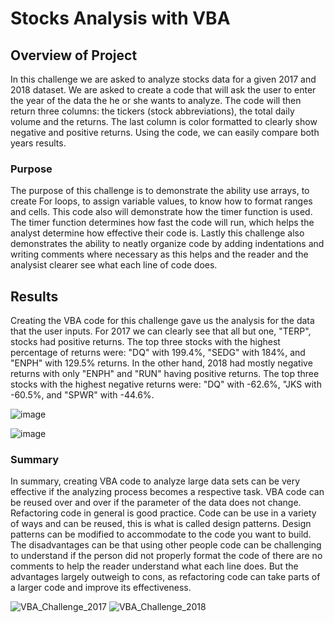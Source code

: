 # Stocks Analysis with VBA

## Overview of Project
In this challenge we are asked to analyze stocks data for a given 2017 and 2018 dataset. We are asked to create a code that will ask the user to enter the year of the data the he or she wants to analyze. The code will then return three columns: the tickers (stock abbreviations), the total daily volume and the returns. The last column is color formatted to clearly show negative and positive returns. Using the code, we can easily compare both years results.

### Purpose
The purpose of this challenge is to demonstrate the ability use arrays, to create For loops, to assign variable values, to know how to format ranges and cells. This code also will demonstrate how the timer function is used. The timer function determines how fast the code will run, which helps the analyst determine how effective their code is. Lastly this challenge also demonstrates the ability to neatly organize code by adding indentations and writing comments where necessary as this helps and the reader and the analysist clearer see what each line of code does. 

## Results
Creating the VBA code for this challenge gave us the analysis for the data that the user inputs. For 2017 we can clearly see that all but one, "TERP", stocks had positive returns.  The top three stocks with the highest percentage of returns were: "DQ" with 199.4%, "SEDG" with 184%, and "ENPH" with 129.5% returns. In the other hand, 2018 had mostly negative returns with only "ENPH" and "RUN" having positive returns. The top three stocks with the highest negative returns were: "DQ" with -62.6%, "JKS with -60.5%, and "SPWR" with -44.6%. 

![image](https://user-images.githubusercontent.com/95899763/149704572-5cd7c5ed-3d1d-4f45-849c-1106818e8402.png)

![image](https://user-images.githubusercontent.com/95899763/149704659-55c736da-ec80-4d5a-8a0b-cc0b65a46892.png)

### Summary
In summary, creating VBA code to analyze large data sets can be very effective if the analyzing process becomes a respective task. VBA code can be reused over and over if the parameter of the data does not change. Refactoring code in general is good practice. Code can be use in a variety of ways and can be reused, this is what is called design patterns. Design patterns can be modified to accommodate to the code you want to build. The disadvantages can be that using other people code can be challenging to understand if the person did not properly format the code of there are no comments to help the reader understand what each line does. But the advantages largely outweigh to cons, as refactoring code can take parts of a larger code and improve its effectiveness.

![VBA_Challenge_2017](https://user-images.githubusercontent.com/95899763/149704751-0a6d51d4-e020-4b0a-b3b2-7fbd29b0a34c.PNG)
![VBA_Challenge_2018](https://user-images.githubusercontent.com/95899763/149704759-1c063056-bf25-4e87-98a7-1f4d138d0696.PNG)
